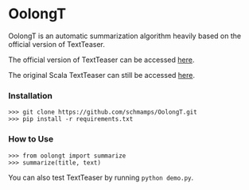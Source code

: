 OolongT
=============

OolongT is an automatic summarization algorithm
heavily based on the official version of TextTeaser.

The official version of TextTeaser can be accessed
[here](https://github.com/MojoJolo/textteaser).

The original Scala TextTeaser can still be accessed
[here](https://github.com/MojoJolo/textteaser).


### Installation
    >>> git clone https://github.com/schmamps/OolongT.git
    >>> pip install -r requirements.txt

### How to Use
    >>> from oolongt import summarize
    >>> summarize(title, text)

You can also test TextTeaser by running `python demo.py`.
